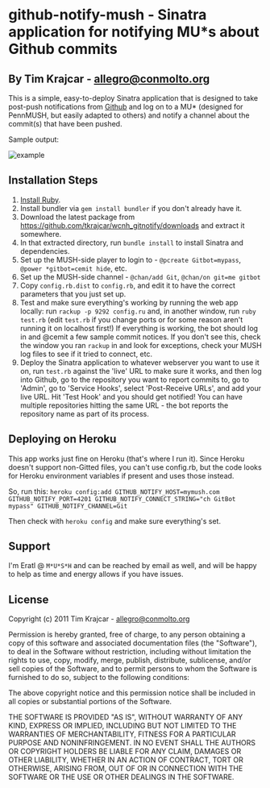 # github-notify-mush - Sinatra application for notifying MU*s about Github commits
## By Tim Krajcar - allegro@conmolto.org

This is a simple, easy-to-deploy Sinatra application that is designed to take post-push notifications from [Github](http://www.github.com/)
and log on to a MU* (designed for PennMUSH, but easily adapted to others) and notify a channel about the commit(s) that have been pushed.

Sample output:

![example](http://i.imgur.com/d2S5C.jpg)

## Installation Steps
1.  [Install Ruby](http://www.ruby-lang.org/en/downloads/).
2.  Install bundler via `gem install bundler` if you don't already have it.
3.  Download the latest package from https://github.com/tkrajcar/wcnh_gitnotify/downloads and extract it somewhere.
4.  In that extracted directory, run `bundle install` to install Sinatra and dependencies.
5.  Set up the MUSH-side player to login to - `@pcreate Gitbot=mypass`, `@power *gitbot=cemit hide`, etc.
6.  Set up the MUSH-side channel - `@chan/add Git`, `@chan/on git=me gitbot`
7.  Copy `config.rb.dist` to `config.rb`, and edit it to have the correct parameters that you just set up.
8.  Test and make sure everything's working by running the web app locally: run `rackup -p 9292 config.ru` and,
    in another window, run `ruby test.rb` (edit `test.rb` if you change ports or for some reason aren't running it on localhost
    first!) If everything is working, the bot should log in and @cemit a few sample commit notices. If you don't see this, check the window you ran `rackup` in
    and look for exceptions, check your MUSH log files to see if it tried to connect, etc.
9.  Deploy the Sinatra application to whatever webserver you want to use it on, run `test.rb` against the 'live' URL to make sure it works, and then log into Github,
    go to the repository you want to report commits to, go to 'Admin', go to 'Service Hooks', select 'Post-Receive URLs', and add your live URL. Hit 'Test Hook' and you should get notified!
    You can have multiple repositories hitting the same URL - the bot reports the repository name as part of its process.

## Deploying on Heroku
This app works just fine on Heroku (that's where I run it). Since Heroku doesn't support non-Gitted files, you can't use config.rb, but the code looks for Heroku
environment variables if present and uses those instead.

So, run this:
`heroku config:add GITHUB_NOTIFY_HOST=mymush.com GITHUB_NOTIFY_PORT=4201 GITHUB_NOTIFY_CONNECT_STRING="ch GitBot mypass" GITHUB_NOTIFY_CHANNEL=Git`

Then check with `heroku config` and make sure everything's set.

## Support
I'm Eratl @ `M*U*S*H` and can be reached by email as well, and will be happy to help as time and energy allows if you have issues.

## License
Copyright (c) 2011 Tim Krajcar - allegro@conmolto.org

Permission is hereby granted, free of charge, to any person obtaining a copy of this software and associated documentation files (the "Software"), to deal in the Software without restriction, including without limitation the rights to use, copy, modify, merge, publish, distribute, sublicense, and/or sell copies of the Software, and to permit persons to whom the Software is furnished to do so, subject to the following conditions:

The above copyright notice and this permission notice shall be included in all copies or substantial portions of the Software.

THE SOFTWARE IS PROVIDED "AS IS", WITHOUT WARRANTY OF ANY KIND, EXPRESS OR IMPLIED, INCLUDING BUT NOT LIMITED TO THE WARRANTIES OF MERCHANTABILITY, FITNESS FOR A PARTICULAR PURPOSE AND NONINFRINGEMENT. IN NO EVENT SHALL THE AUTHORS OR COPYRIGHT HOLDERS BE LIABLE FOR ANY CLAIM, DAMAGES OR OTHER LIABILITY, WHETHER IN AN ACTION OF CONTRACT, TORT OR OTHERWISE, ARISING FROM, OUT OF OR IN CONNECTION WITH THE SOFTWARE OR THE USE OR OTHER DEALINGS IN THE SOFTWARE.